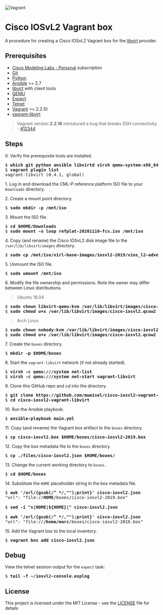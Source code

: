 <img alt="Vagrant" src="https://img.shields.io/badge/vagrant%20-%231563FF.svg?&style=for-the-badge&logo=vagrant&logoColor=white"/>

# Cisco IOSvL2 Vagrant box

A procedure for creating a Cisco IOSvL2 Vagrant box for the [libvirt](https://libvirt.org) provider.

## Prerequisites

  * [Cisco Modeling Labs - Personal](https://learningnetworkstore.cisco.com/cisco-modeling-labs-personal) subscription
  * [Git](https://git-scm.com)
  * [Python](https://www.python.org)
  * [Ansible](https://docs.ansible.com/ansible/latest/index.html) >= 2.7
  * [libvirt](https://libvirt.org) with client tools
  * [QEMU](https://www.qemu.org)
  * [Expect](https://en.wikipedia.org/wiki/Expect)
  * [Telnet](https://en.wikipedia.org/wiki/Telnet)
  * [Vagrant](https://www.vagrantup.com) >= 2.2.10
  * [vagrant-libvirt](https://github.com/vagrant-libvirt/vagrant-libvirt)

> Vagrant version **2.2.16** introduced a bug that *breaks* SSH connectivity - [#12344](https://github.com/hashicorp/vagrant/issues/12344)

## Steps

0\. Verify the prerequisite tools are installed.

<pre>
$ <b>which git python ansible libvirtd virsh qemu-system-x86_64 expect telnet vagrant</b>
$ <b>vagrant plugin list</b>
vagrant-libvirt (0.4.1, global)
</pre>

1\. Log in and download the CML-P reference platform ISO file to your `Downloads` directory.

2\. Create a mount point directory.

<pre>
$ <b>sudo mkdir -p /mnt/iso</b>
</pre>

3\. Mount the ISO file.

<pre>
$ <b>cd $HOME/Downloads</b>
$ <b>sudo mount -o loop refplat-20201110-fcs.iso /mnt/iso</b>
</pre>

4\. Copy (and rename) the Cisco IOSvL2 disk image file to the `/var/lib/libvirt/images` directory.

<pre>
$ <b>sudo cp /mnt/iso/virl-base-images/iosvl2-2019/vios_l2-adventerprisek9-m.ssa.high_iron_20190423.qcow2 /var/lib/libvirt/images/cisco-iosvl2.qcow2</b>
</pre>

5\. Unmount the ISO file.

<pre>
$ <b>sudo umount /mnt/iso</b>
</pre>

6\. Modify the file ownership and permissions. Note the owner may differ between Linux distributions.

> Ubuntu 18.04

<pre>
$ <b>sudo chown libvirt-qemu:kvm /var/lib/libvirt/images/cisco-iosvl2.qcow2</b>
$ <b>sudo chmod u+x /var/lib/libvirt/images/cisco-iosvl2.qcow2</b>
</pre>

> Arch Linux

<pre>
$ <b>sudo chown nobody:kvm /var/lib/libvirt/images/cisco-iosvl2.qcow2</b>
$ <b>sudo chmod u+x /var/lib/libvirt/images/cisco-iosvl2.qcow2</b>
</pre>

7\. Create the `boxes` directory.

<pre>
$ <b>mkdir -p $HOME/boxes</b>
</pre>

8\. Start the `vagrant-libvirt` network (if not already started).

<pre>
$ <b>virsh -c qemu:///system net-list</b>
$ <b>virsh -c qemu:///system net-start vagrant-libvirt</b>
</pre>

9\. Clone this GitHub repo and _cd_ into the directory.

<pre>
$ <b>git clone https://github.com/mweisel/cisco-iosvl2-vagrant-libvirt</b>
$ <b>cd cisco-iosvl2-vagrant-libvirt</b>
</pre>

10\. Run the Ansible playbook.

<pre>
$ <b>ansible-playbook main.yml</b>
</pre>

11\. Copy (and rename) the Vagrant box artifact to the `boxes` directory.

<pre>
$ <b>cp cisco-iosvl2.box $HOME/boxes/cisco-iosvl2-2019.box</b>
</pre>

12\. Copy the box metadata file to the `boxes` directory.

<pre>
$ <b>cp ./files/cisco-iosvl2.json $HOME/boxes/</b>
</pre>

13\. Change the current working directory to `boxes`.

<pre>
$ <b>cd $HOME/boxes</b>
</pre>

14\. Substitute the `HOME` placeholder string in the box metadata file.

<pre>
$ <b>awk '/url/{gsub(/^ */,"");print}' cisco-iosvl2.json</b>
"url": "file://<b>HOME</b>/boxes/cisco-iosvl2-2019.box"

$ <b>sed -i "s|HOME|${HOME}|" cisco-iosvl2.json</b>

$ <b>awk '/url/{gsub(/^ */,"");print}' cisco-iosvl2.json</b>
"url": "file://<b>/home/marc</b>/boxes/cisco-iosvl2-2019.box"
</pre>

15\. Add the Vagrant box to the local inventory.

<pre>
$ <b>vagrant box add cisco-iosvl2.json</b>
</pre>

## Debug

View the telnet session output for the `expect` task:

<pre>
$ <b>tail -f ~/iosvl2-console.explog</b>
</pre>

## License

This project is licensed under the MIT License - see the [LICENSE](LICENSE) file for details
